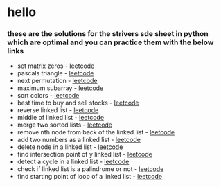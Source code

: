 # hello 
### these are the solutions for the strivers sde sheet in python which are optimal and you can practice them with the below links
- set matrix zeros - [leetcode](https://leetcode.com/problems/set-matrix-zeroes/)
- pascals triangle - [leetcode](https://leetcode.com/problems/pascals-triangle/)
- next permutation - [leetcode](https://leetcode.com/problems/next-permutation/)
- maximum subarray - [leetcode](https://leetcode.com/problems/maximum-subarray/)
- sort colors - [leetcode](https://leetcode.com/problems/sort-colors/)
- best time to buy and sell stocks - [leetcode](https://leetcode.com/problems/best-time-to-buy-and-sell-stock/)
- reverse linked list - [leetcode](https://leetcode.com/problems/reverse-linked-list/)
- middle of linked list - [leetcode](https://leetcode.com/problems/middle-of-the-linked-list/)
- merge two sorted lists - [leetcode](https://leetcode.com/problems/merge-two-sorted-lists/)
- remove nth node from back of the linked list - [leetcode](https://leetcode.com/problems/remove-nth-node-from-end-of-list/)
- add two numbers as a linked list - [leetcode](https://leetcode.com/problems/add-two-numbers/)
- delete node in a linked list - [leetcode](https://leetcode.com/problems/delete-node-in-a-linked-list/)
- find intersection point of y linked list - [leetcode](https://leetcode.com/problems/intersection-of-two-linked-lists/)
- detect a cycle in a linked list - [leetcode](https://leetcode.com/problems/linked-list-cycle/)
- check if linked list is a palindrome or not - [leetcode](https://leetcode.com/problems/palindrome-linked-list/description/)
- find starting point of loop of a linked list - [leetcode](https://leetcode.com/problems/linked-list-cycle-ii/)
